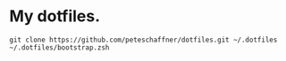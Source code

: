 # My dotfiles.

    git clone https://github.com/peteschaffner/dotfiles.git ~/.dotfiles
    ~/.dotfiles/bootstrap.zsh
